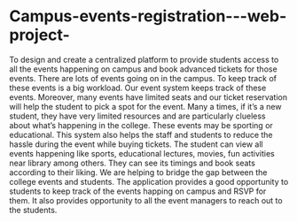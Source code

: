 # Campus-events-registration---web-project-
To design and create a centralized platform to provide students access to all the events happening on campus and book advanced tickets for those events. There are lots of events going on in the campus. To keep track of these events is a big workload. Our event system keeps track of these events. Moreover, many events have limited seats and our ticket reservation will help the student to pick a spot for the event. Many a times, if it’s a new student, they have very limited resources and are particularly clueless about what’s happening in the college. These events may be sporting or educational. This system also helps the staff and students to reduce the hassle during the event while buying tickets. The student can view all events happening like sports, educational lectures, movies, fun activities near library among others. They can see its timings and book seats according to their liking. We are helping to bridge the gap between the college events and students. The application provides a good opportunity to students to keep track of the events happing on campus and RSVP for them. It also provides opportunity to all the event managers to reach out to the students.
